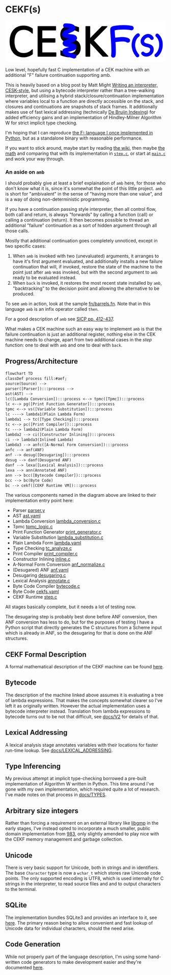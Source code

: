 # CEKF(s)

![logo](./docs/CEKF2.png)

Low level, hopefully fast C implementation of a CEK machine with an
additional "F" failure continuation supporting amb.

This is heavily based on a blog post by Matt Might [Writing an
interpreter, CESK-style](https://matt.might.net/articles/cesk-machines/),
but using a bytecode interpreter rather than a tree-walking interpreter,
and utilising a hybrid stack/closure/continuation implementation where
variables local to a function are directly accessible on the stack, and
closures and continuations are snapshots of stack frames. It additionally
makes use of fast lexical addressing (technically
[De Bruijn Indexing](https://en.wikipedia.org/wiki/De_Bruijn_index)) for
added efficiency gains and an implementation of Hindley-Milner
Algorithm W for strict implicit type checking.

I'm hoping that I can reproduce [the F♮ language I once implemented
in Python](https://github.com/billhails/PyScheme), but as a standalone
binary with reasonable performance.

If you want to stick around, maybe start by reading
[the wiki]([wiki](https://github.com/billhails/CEKF/wiki)),
then maybe [the math](docs/MATH.md)
and comparing that with its implementation in [`step.c`](src/step.c), or
start at [`main.c`](src/main.c) and work your way through.

### An aside on `amb`

I should probably give at least a brief explaination of `amb` here, for
those who don't know what it is, since it's somewhat the point of this
little project. `amb` is short for "ambivalent" in the sense of "having
more than one value", and is a way of doing non-deterministic programming.

If you have a continuation passing style interpreter, then all control
flow, both call and return, is always "forwards" by calling a function
(call) or calling a continuation (return). It then becomes possible to
thread an additional "failure" continuation as a sort of hidden argument
through all those calls.

Mostly that additional continuation goes completely unnoticed, except
in two specific cases:

1. When `amb` is invoked with two (unevaluated) arguments, it arranges
   to have it's first argument evaluated, and additionally installs a new
   failure continuation that will, if invoked, restore the state of the
   machine to the point just after `amb` was invoked, but with the second
   argument to `amb` ready to be evaluated instead.
2. When `back` is invoked, it restores the most recent state installed by
   `amb`, "backtracking" to the decision point and allowing the alternative
   to be produced.

To see `amb` in action, look at the sample [fn/barrels.fn](fn/barrels.fn).
Note that in this language `amb` is an infix operator called `then`.

For a good description of `amb` see [SICP pp.
412-437](https://mitp-content-server.mit.edu/books/content/sectbyfn/books_pres_0/6515/sicp.zip/full-text/book/book-Z-H-28.html#%_sec_4.3).

What makes a CEK machine such an easy way to implement `amb` is that
the failure continuation is just an additional register, nothing else
in the CEK machine needs to change, apart from two additional cases in
the $step$ function: one to deal with `amb` and one to deal with `back`.

## Progress/Architecture

```mermaid
flowchart TD
classDef process fill:#aef;
source(Source) -->
parser([Parser]):::process -->
ast(AST) -->
lc([Lambda Conversion]):::process <--> tpmc([Tpmc]):::process
lc <--> pg([Print Function Generator]):::process
tpmc <--> vs([Variable Substitution]):::process
lc ----> lambda1(Plain Lambda Form)
lambda1 --> tc([Type Checking]):::process
tc <--> pc([Print Compiler]):::process
tc ---> lambda2(Plain Lambda Form)
lambda2 --> ci([Constructor Inlining]):::process
ci --> lambda3(Inlined Lambda)
lambda3 --> anfc([A-Normal Form Conversion]):::process
anfc --> anf(ANF)
anf --> desug([Desugaring]):::process
desug --> danf(Desugared ANF)
danf --> lexa([Lexical Analysis]):::process
lexa --> ann(Annotated ANF)
ann --> bcc([Bytecode Compiler]):::process
bcc --> bc(Byte Code)
bc --> cekf([CEKF Runtime VM]):::process
```

The various components named in the diagram above are linked to their implementation entry point here:
* Parser [parser.y](https://github.com/billhails/CEKF/blob/main/src/parser.y)
* AST [ast.yaml](https://github.com/billhails/CEKF/blob/main/src/ast.yaml)
* Lambda Conversion [lambda_conversion.c](https://github.com/billhails/CEKF/blob/main/src/lambda_conversion.c)
* Tpmc [tpmc_logic.c](https://github.com/billhails/CEKF/blob/main/src/tpmc_logic.c)
* Print Function Generator [print_generator.c](https://github.com/billhails/CEKF/blob/main/src/print_generator.c)
* Variable Substitution [lambda_substitution.c](https://github.com/billhails/CEKF/blob/main/src/lambda_substitution.c)
* Plain Lambda Form [lambda.yaml](https://github.com/billhails/CEKF/blob/main/src/lambda.yaml)
* Type Checking [tc_analyze.c](https://github.com/billhails/CEKF/blob/main/src/tc_analyze.c)
* Print Compiler [print_compiler.c](https://github.com/billhails/CEKF/blob/main/src/print_compiler.c)
* Constructor Inlining [inline.c](https://github.com/billhails/CEKF/blob/main/src/inline.c)
* A-Normal Form Conversion [anf_normalize.c](https://github.com/billhails/CEKF/blob/main/src/anf_normalize.c)
* (Desugared) ANF [anf.yaml](https://github.com/billhails/CEKF/blob/main/src/anf.yaml)
* Desugaring [desugaring.c](https://github.com/billhails/CEKF/blob/main/src/desugaring.c)
* Lexical Analysis [annotate.c](https://github.com/billhails/CEKF/blob/main/src/annotate.c)
* Byte Code Compiler [bytecode.c](https://github.com/billhails/CEKF/blob/main/src/bytecode.c)
* Byte Code [cekfs.yaml](https://github.com/billhails/CEKF/blob/main/src/cekfs.yaml)
* CEKF Runtime [step.c](https://github.com/billhails/CEKF/blob/main/src/step.c)

All stages basically complete, but it needs a lot of testing now.

The desugaring step is probably best done before ANF conversion, then ANF conversion has less to do, but
for the purposes of testing I have a Python script that directly generates the C structures from
a Scheme input which is already in ANF, so the desugaring for that is done on the ANF structures.

## CEKF Formal Description

A formal mathematical description of the CEKF machine can be found [here](docs/MATH.md).

## Bytecode

The description of the machine linked above assumes it is evaluating a tree of
lambda expressions. That makes the concepts somewhat clearer so I've left
it as originally written. However the actual implementation uses a bytecode
interpreter instead. Translation from lambda expressions to bytecode turns
out to be not that difficult, see [docs/V2](docs/V2.md) for details of that.

## Lexical Addressing

A lexical analysis stage annotates variables with their locations for faster
run-time lookup. See [docs/LEXICAL_ADDRESSING](docs/LEXICAL_ADDRESSING.md).

## Type Inferencing

My previous attempt at implicit type-checking borrowed a pre-built
implementation of Algorithm W written in Python. This time around I've
gone with my own implementation, which required quite a lot of research.
I've made notes on that process in [docs/TYPES](docs/TYPES.md).

## Arbitrary size integers

Rather than forcing a requirement on an external library like
[libgmp](https://gmplib.org/) in the early stages, I've instead
opted to incorporate a much smaller, public domain implementation
from [983](https://github.com/983/bigint), only slightly amended to
play nice with the CEKF memory management and garbage collection.

## Unicode

There is very basic support for Unicode, both in strings and in
identifiers. The base `Character` type is now a `wchar_t` which stores
raw Unicode code points. The only supported encoding is UTF8, which is
used internally for C strings in the interpreter, to read source files
and and to output characters to the terminal.

## SQLite

The implementation bundles SQLite3 and provides an interface to it, see
[here](docs/SQLITE.md). The primary reason being to allow convenient
and fast lookup of Unicode data for individual characters, should the
need arise.

## Code Generation

While not properly part of the language description, I'm using some
hand-written code generators to make development easier and they're
documented [here](docs/CODEGEN.md).
